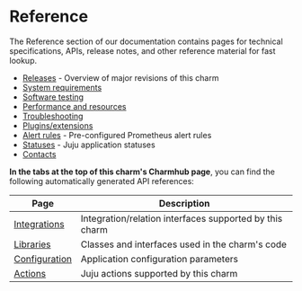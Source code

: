 # Reference

The Reference section of our documentation contains pages for technical specifications, APIs, release notes, and other reference material for fast lookup.

* [Releases] - Overview of major revisions of this charm 
* [System requirements]
* [Software testing]
* [Performance and resources] 
* [Troubleshooting]
* [Plugins/extensions]
* [Alert rules] - Pre-configured Prometheus alert rules 
* [Statuses] - Juju application statuses 
* [Contacts]

**In the tabs at the top of this charm's Charmhub page**, you can find the following automatically generated API references:

| Page                                                                       | Description                                             |
|----------------------------------------------------------------------------|---------------------------------------------------------|
| [Integrations](https://charmhub.io/postgresql-k8s/integrations) | Integration/relation interfaces supported by this charm |
| [Libraries](https://charmhub.io/postgresql-k8s/libraries/postgresql) | Classes and interfaces used in the charm's code |
| [Configuration](https://charmhub.io/postgresql-k8s/configuration) | Application configuration parameters |
| [Actions](https://charmhub.io/postgresql-k8s/actions) | Juju actions supported by this charm |

<!--Links-->

[Releases]: /t/11872
[System requirements]: /t/11744 
[Software testing]: /t/11774
[Performance and resources]: /t/11975
[Troubleshooting]: /t/11854 
[Plugins/extensions]: /t/10945
[Alert rules]: /t/15840
[Statuses]: /t/11855
[Contacts]: /t/11852